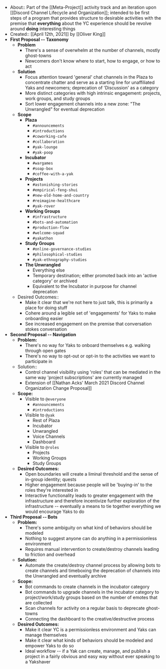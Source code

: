 - About:: Part of the [[Meta-Project]] activity track and an iteration upon [[Discord Channel Lifecycle and Organization]]; intended to be first steps of a program that provides structure to desirable activities with the premise that __everything__ about the YC experience should be revolve around __doing__ interesting things
- Created:: [[April 12th, 2021]] by [[Oliver King]]
- **First Proposal -- Taxonomy**
    - **Problem**
        - There's a sense of overwhelm at the number of channels, mostly ghost-towns
        - Newcomers don't know where to start, how to engage, or how to act
    - **Solution**
        - Focus attention toward 'general' chat channels in the Plaza to concentrate chatter and serve as a starting line for unaffiliated Yaks and newcomers; deprecation of 'Discussion' as a category
        - More distinct categories with high intrinsic engagement: projects, work groups, and study groups
        - Sort lower engagement channels into a new zone: "The Unwrangled" for eventual deprecation
    - **Scope**
        - **Plaza**
            - `#announcements`
            - `#introductions`
            - `#coworking-cafe`
            - `#collaboration`
            - `#yak-lounge`
            - `#yak-poop`
        - **Incubator**
            - `#wargames`
            - `#soap-box`
            - `#coffee-with-a-yak`
        - **Projects**
            - `#astonishing-stories`
            - `#empirical-feng-shui`
            - `#new-old-home-and-country`
            - `#reimagine-healthcare`
            - `#yak-rover`
        - **Working Groups**
            - `#infrastructure`
            - `#bots-and-automation`
            - `#production-flow`
            - `#welcome-squad`
            - `#yakathon`
        - **Study Groups**
            - `#online-governance-studies`
            - `#philosophical-studies`
            - `#yak-ethnography-studies`
        - **The Unwrangled**
            - Everything else
            - Temporary destination; either promoted back into an 'active category' or archived
            - Equivalent to the Incubator in purpose for channel deprecation
    - Desired Outcomes::
        - Make it clear that we're not here to just talk, this is primarily a place for doing stuff
        - Cohere around a legible set of 'engagements' for Yaks to make onboarding easier
        - See increased engagement on the premise that conversation stokes conversation
- **Second Proposal -- Navigation**
    - **Problem:**
        - There's no way for Yaks to onboard themselves e.g. walking through open gates
        - There's no way to opt-out or opt-in to the activities we want to participate in
    - Solution::
        - Control channel visibility using 'roles' that can be mediated in the same way 'project subscriptions' are currently managed
        - Extension of [[Nathan Acks' March 2021 Discord Channel Organization Change Proposal]]
    - **Scope:**
        - Visible to `@everyone`
            - `#announcements`
            - `#introductions`
        - Visible to `@yak`
            - Rest of Plaza
            - Incubator
            - Unwrangled
            - Voice Channels
            - Dashboard
        - Visible to `@roles`
            - Projects
            - Working Groups
            - Study Groups
    - **Desired Outcomes:**
        - Open boundaries will create a liminal threshold and the sense of in-group identity; quests
        - Higher engagement because people will be 'buying-in' to the roles they're interested in
        - Interactive functionality leads to greater engagement with the infrastructure and therefore incentivize further exploration of the infrastructure -- eventually a means to tie together everything we would encourage Yaks to do
- **Third Proposal -- Bots**
    - **Problem:**
        - There's some ambiguity on what kind of behaviors should be modeled
        - Nothing to suggest anyone can do anything in a permissionless environment
        - Requires manual intervention to create/destroy channels leading to friction and overhead
    - **Solution:**
        - Automate the create/destroy channel process by allowing bots to create channels and timeboxing the deprecation of channels into the Unwrangled and eventually archive
    - **Scope:**
        - Bot commands to create channels in the incubator category
        - Bot commands to upgrade channels in the incubator category to project/work/study groups based on the number of emotes that are collected
        - Scan channels for activity on a regular basis to deprecate ghost-towns
        - Connecting the dashboard to the creative/destructive process
    - **Desired Outcomes:**
        - Make it clear YC is a permissionless environment and Yaks can manage themselves
        - Make it clear what kinds of behaviors should be modeled and empower Yaks to do so
        - Ideal workflow -- if a Yak can create, manage, and publish a project in a fairly obvious and easy way without ever speaking to a Yakshaver
